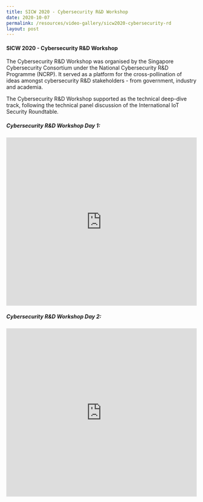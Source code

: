 ```yaml
---
title: SICW 2020 - Cybersecurity R&D Workshop
date: 2020-10-07
permalink: /resources/video-gallery/sicw2020-cybersecurity-rd
layout: post
---
```



#### **SICW 2020 - Cybersecurity R&amp;D Workshop**

The Cybersecurity R&amp;D Workshop was organised by the Singapore Cybersecurity Consortium under the National Cybersecurity R&amp;D Programme (NCRP). It served as a platform for the cross-pollination of ideas amongst cybersecurity R&amp;D stakeholders  - from government, industry and academia.

The Cybersecurity R&amp;D Workshop supported as the technical deep-dive track, following the technical panel discussion of the International IoT Security Roundtable.

##### **Cybersecurity R&amp;D Workshop Day 1:**

<iframe allowfullscreen="" allow="accelerometer; autoplay; clipboard-write; encrypted-media; gyroscope; picture-in-picture" title="YouTube video player" src="https://www.youtube.com/embed/3j3vonnBTac" width="100%" height="445" frameborder="0"></iframe>

##### **Cybersecurity R&amp;D Workshop Day 2:**

<iframe allowfullscreen="" allow="accelerometer; autoplay; clipboard-write; encrypted-media; gyroscope; picture-in-picture" title="YouTube video player" src="https://www.youtube.com/embed/TXc2TKT6vTk" width="100%" height="445" frameborder="0"></iframe>